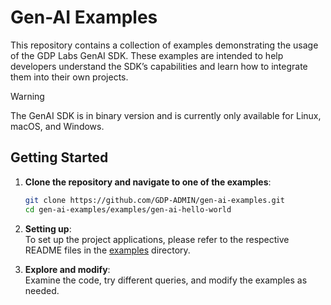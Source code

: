 # Gen-AI Examples

This repository contains a collection of examples demonstrating the usage of the GDP Labs GenAI SDK. These examples are intended to help developers understand the SDK’s capabilities and learn how to integrate them into their own projects.

> [!WARNING]
> The GenAI SDK is in binary version and is currently only available for Linux, macOS, and Windows.

## Getting Started

1. **Clone the repository and navigate to one of the examples**:

   ```bash
   git clone https://github.com/GDP-ADMIN/gen-ai-examples.git
   cd gen-ai-examples/examples/gen-ai-hello-world
   ```

2. **Setting up**:  
   To set up the project applications, please refer to the respective README files in the [examples](./examples/gen-ai-hello-world) directory.

3. **Explore and modify**:  
   Examine the code, try different queries, and modify the examples as needed.
